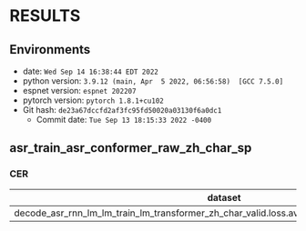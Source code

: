 # RESULTS
## Environments
- date: `Wed Sep 14 16:38:44 EDT 2022`
- python version: `3.9.12 (main, Apr  5 2022, 06:56:58)  [GCC 7.5.0]`
- espnet version: `espnet 202207`
- pytorch version: `pytorch 1.8.1+cu102`
- Git hash: `de23a67dccfd2af3fc95fd50020a03130f6a0dc1`
  - Commit date: `Tue Sep 13 18:15:33 2022 -0400`

## asr_train_asr_conformer_raw_zh_char_sp

### CER

|dataset|Snt|Wrd|Corr|Sub|Del|Ins|Err|S.Err|
|---|---|---|---|---|---|---|---|---|
|decode_asr_rnn_lm_lm_train_lm_transformer_zh_char_valid.loss.ave_asr_model_valid.acc.best/test|24279|243325|94.5|3.2|2.3|0.1|5.6|22.0|

